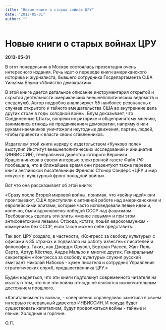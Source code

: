 ```yaml
---
title: "Новые книги о старых войнах ЦРУ"
date: "2013-05-31"
author: ""
---
```


# Новые книги о старых войнах ЦРУ

**2013-05-31** 

В этот понедельник в Москве состоялась презентация очень интересного издания. Речь идет о переводе книги американского историка и журналиста, бывшего сотрудника Госдепартамента США Уильяма Блума «Убийство демократии».

В этой книге дается детальное описание инструментария открытой и скрытой деятельности американских внешнеполитических ведомств и спецслужб. Автор подробно анализирует 55 наиболее резонансных случаев открытого и тайного вмешательства США во внутренние дела других стран в годы холодной войны. Блум доказывает, что Соединенные Штаты, вопреки их риторике и общепринятому мнению, занимались отнюдь не продвижением демократии, напрямую или руками наемников уничтожали неугодные движения, партии, людей, чтобы привести к власти своих ставленников.

Издателем этой книги наряду с издательством «Кучково поле» выступил Институт внешнеполитических исследований и инициатив (ИНВИССИН), генеральный директор которого  Вероника Крашеннинкова в своем интервью электронной газете Файл-РФ пообещала, что в ближайшее время они презентуют также перевод книги английской писательницы Френсис Стонор Сондерс «ЦРУ и мир искусств: культурный фронт холодной войны».

Вот что она рассказывает об этой книге:

«Сразу после Второй мировой войны, понимая, что «войну идей» они проигрывают, США приступили к активной работе над американскими и европейскими элитами, которые часто исповедовали левые идеи и, конечно, были вдохновлены победой СССР над фашизмом. Требовалось сделать эти элиты «менее левыми» и при этом антисоветскими левыми. Отсюда, кстати, пошёл еврокоммунизм - коммунизм без СССР, если такое можно себе представить.

Так вот, ЦРУ создало, в частности, «Конгресс за свободу культуры» с офисами в 35 странах и подвизало на работу известных писателей и философов. Таких, как Джордж Оруэлл, Бертран Рассел, Жан-Поль Сартр, Артур Кёстлер, Андре Мальро и многих других. Генеральным секретарём «Конгресса за свободу культуры» служил русский эмигрант Николай Набоков - кузен писателя и сотрудник Управления стратегических служб, предшественника ЦРУ.»

Будем надеяться, что эти книги подтолкнут современного читателя на мысль о том, что все эти войны отнюдь не являются исключительным достоянием прошлого.

«Капитализм есть война», - совершенно справедливо заметила в своем интервью генеральный директор ИНВИССИН. И покуда будет существовать капитализм, будут продолжаться войны - тайные и явные. Холодные и горячие.

О.Л.